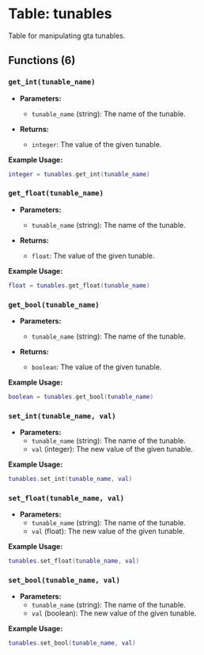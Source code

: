 # Table: tunables

Table for manipulating gta tunables.

## Functions (6)

### `get_int(tunable_name)`

- **Parameters:**
  - `tunable_name` (string): The name of the tunable.

- **Returns:**
  - `integer`: The value of the given tunable.

**Example Usage:**
```lua
integer = tunables.get_int(tunable_name)
```

### `get_float(tunable_name)`

- **Parameters:**
  - `tunable_name` (string): The name of the tunable.

- **Returns:**
  - `float`: The value of the given tunable.

**Example Usage:**
```lua
float = tunables.get_float(tunable_name)
```

### `get_bool(tunable_name)`

- **Parameters:**
  - `tunable_name` (string): The name of the tunable.

- **Returns:**
  - `boolean`: The value of the given tunable.

**Example Usage:**
```lua
boolean = tunables.get_bool(tunable_name)
```

### `set_int(tunable_name, val)`

- **Parameters:**
  - `tunable_name` (string): The name of the tunable.
  - `val` (integer): The new value of the given tunable.

**Example Usage:**
```lua
tunables.set_int(tunable_name, val)
```

### `set_float(tunable_name, val)`

- **Parameters:**
  - `tunable_name` (string): The name of the tunable.
  - `val` (float): The new value of the given tunable.

**Example Usage:**
```lua
tunables.set_float(tunable_name, val)
```

### `set_bool(tunable_name, val)`

- **Parameters:**
  - `tunable_name` (string): The name of the tunable.
  - `val` (boolean): The new value of the given tunable.

**Example Usage:**
```lua
tunables.set_bool(tunable_name, val)
```


